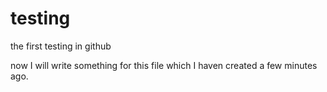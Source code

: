 # testing
the first testing in github

now I will write something for this file which I haven created a few minutes ago.
